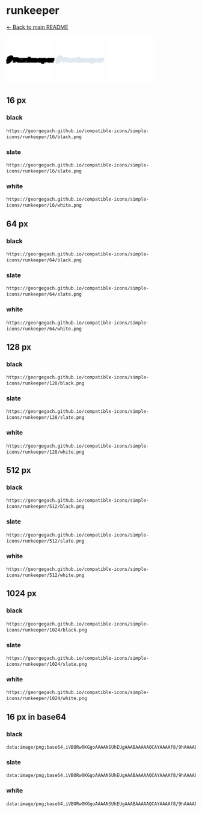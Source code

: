 # runkeeper

[← Back to main README](../../README.md)


<img src="./128/black.png" width="128" alt="runkeeper black icon" />
<img src="./128/slate.png" width="128" alt="runkeeper slate icon" />
<img src="./128/white.png" width="128" alt="runkeeper white icon" />

## 16 px

### black
```
https://georgegach.github.io/compatible-icons/simple-icons/runkeeper/16/black.png
```

### slate
```
https://georgegach.github.io/compatible-icons/simple-icons/runkeeper/16/slate.png
```

### white
```
https://georgegach.github.io/compatible-icons/simple-icons/runkeeper/16/white.png
```

## 64 px

### black
```
https://georgegach.github.io/compatible-icons/simple-icons/runkeeper/64/black.png
```

### slate
```
https://georgegach.github.io/compatible-icons/simple-icons/runkeeper/64/slate.png
```

### white
```
https://georgegach.github.io/compatible-icons/simple-icons/runkeeper/64/white.png
```

## 128 px

### black
```
https://georgegach.github.io/compatible-icons/simple-icons/runkeeper/128/black.png
```

### slate
```
https://georgegach.github.io/compatible-icons/simple-icons/runkeeper/128/slate.png
```

### white
```
https://georgegach.github.io/compatible-icons/simple-icons/runkeeper/128/white.png
```

## 512 px

### black
```
https://georgegach.github.io/compatible-icons/simple-icons/runkeeper/512/black.png
```

### slate
```
https://georgegach.github.io/compatible-icons/simple-icons/runkeeper/512/slate.png
```

### white
```
https://georgegach.github.io/compatible-icons/simple-icons/runkeeper/512/white.png
```

## 1024 px

### black
```
https://georgegach.github.io/compatible-icons/simple-icons/runkeeper/1024/black.png
```

### slate
```
https://georgegach.github.io/compatible-icons/simple-icons/runkeeper/1024/slate.png
```

### white
```
https://georgegach.github.io/compatible-icons/simple-icons/runkeeper/1024/white.png
```

## 16 px in base64

### black
```
data:image/png;base64,iVBORw0KGgoAAAANSUhEUgAAABAAAAAQCAYAAAAf8/9hAAAABmJLR0QA/wD/AP+gvaeTAAAAdUlEQVQ4je3OoQ6CABSF4U8wyHRW51vwADQ2gs1HNRt9CAtubiY2GzYHWG5gRIsG/vLvnru7e5j5DzY4Yv3N8QIXFHigxRkptqhwQoY7dvHwhj0S6HFFg2fMPV4Y0IXf4WG0q+GA1ahViuWkaRbOUU6ymZ/zAQihF0Eg/w4SAAAAAElFTkSuQmCC
```

### slate
```
data:image/png;base64,iVBORw0KGgoAAAANSUhEUgAAABAAAAAQCAYAAAAf8/9hAAAABmJLR0QA/wD/AP+gvaeTAAAAn0lEQVQ4je3OMQ4BUQCE4X/ebkF2o9CIWziATqLQOapa6RQKQd4mnm0QoZI3CpGoVQpfOclkBv5+QNu2dTye5iml6pu+muNlle2xINq+WiwFBQ49y1MRFthdk3cEDbBqnDcEDWWC9umccV6j0BcUQB9AcDdUQAaCxMOmfO36BqqADfFwmW237rwv2S5sl583Y4xdgKY9jZp0nnxmf7/gCatASqPm2keXAAAAAElFTkSuQmCC
```

### white
```
data:image/png;base64,iVBORw0KGgoAAAANSUhEUgAAABAAAAAQCAYAAAAf8/9hAAAABmJLR0QA/wD/AP+gvaeTAAAAgElEQVQ4je3PIQoCYRiE4cddg8uKwSLewgPYBIPNo5qNnsIgCB5BNMmO5V/YbDLsWwZmvhn4GPkDksyTHJO0v/QnSS7Y4oEnzqixwB4nNLhjhTluWKOaJOlwxbIUl2X8jRYdKnwwLdmrZDdJDklmg5fqJP1h7zVFN0l2Q2/kH/gCA5s1mtCQvScAAAAASUVORK5CYII=
```

